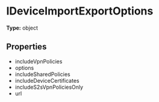 # IDeviceImportExportOptions


**Type:** object

## Properties
* includeVpnPolicies
* options
* includeSharedPolicies
* includeDeviceCertificates
* includeS2sVpnPoliciesOnly
* url
